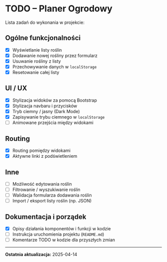 # TODO – Planer Ogrodowy

Lista zadań do wykonania w projekcie:

## Ogólne funkcjonalności
- [x] Wyświetlanie listy roślin
- [x] Dodawanie nowej rośliny przez formularz
- [x] Usuwanie rośliny z listy
- [x] Przechowywanie danych w `localStorage`
- [x] Resetowanie całej listy

## UI / UX
- [x] Stylizacja widoków za pomocą Bootstrap
- [x] Stylizacja navbaru i przycisków
- [x] Tryb ciemny / jasny (Dark Mode)
- [x] Zapisywanie trybu ciemnego w `localStorage`
- [ ] Animowane przejścia między widokami

## Routing
- [x] Routing pomiędzy widokami
- [x] Aktywne linki z podświetleniem

## Inne
- [ ] Możliwość edytowania roślin
- [ ] Filtrowanie / wyszukiwanie roślin
- [ ] Walidacja formularza dodawania roślin
- [ ] Import / eksport listy roślin (np. JSON)

## Dokumentacja i porządek
- [x] Opisy działania komponentów i funkcji w kodzie
- [ ] Instrukcja uruchomienia projektu (`README.md`)
- [ ] Komentarze TODO w kodzie dla przyszłych zmian

---

**Ostatnia aktualizacja:** 2025-04-14

